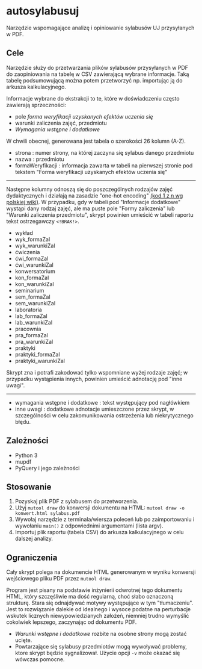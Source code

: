 # autosylabusuj
Narzędzie wspomagające analizę i opiniowanie sylabusów UJ przysyłanych w PDF.


## Cele
Narzędzie służy do przetwarzania plików sylabusów przysyłanych w PDF do
zaopiniowania na tabelę w CSV zawierającą wybrane informacje.
Taką tabelę podsumowującą można potem przetworzyć np. importując ją do
arkusza kalkulacyjnego.

Informacje wybrane do ekstrakcji to te, które w doświadczeniu często
zawierają sprzeczności:
- pole *forma weryfikacji uzyskanych efektów uczenia się*
- warunki zaliczenia zajęć, przedmiotu
- *Wymagania wstępne i dodatkowe*

W chwili obecnej, generowana jest tabela o szerokości 26 kolumn (A-Z).

- strona : numer strony, na której zaczyna się sylabus danego przedmiotu
- nazwa : przedmiotu
- formaWeryfikacji : informacja zawarta w tabeli na pierwszej stronie pod tekstem "Forma weryfikacji uzyskanych efektów uczenia się"
----
Następne kolumny odnoszą się do poszczególnych rodzajów zajęć dydaktycznych
i działają na zasadzie "one-hot encoding"
[(kod 1 z n wg polskiej wiki)](https://pl.wikipedia.org/wiki/Kod_1_z_n).
W przypadku, gdy w tabeli pod "Informacje dodatkowe" wystąpi dany rodzaj
zajęć, ale ma puste pole "Formy zaliczenia" lub "Warunki zaliczenia przedmiotu",
skrypt powinien umieścić w tabeli raportu tekst ostrzegawczy `<!BRAK!>`.
- wykład
- wyk_formaZal
- wyk_warunkiZal
- ćwiczenia
- ćwi_formaZal
- ćwi_warunkiZal
- konwersatorium
- kon_formaZal
- kon_warunkiZal
- seminarium
- sem_formaZal
- sem_warunkiZal
- laboratoria
- lab_formaZal
- lab_warunkiZal
- pracownia
- pra_formaZal
- pra_warunkiZal
- praktyki
- praktyki_formaZal
- praktyki_warunkiZal

Skrypt zna i potrafi zakodować tylko wspomniane wyżej rodzaje zajęć;
w przypadku wystąpienia innych, powinien umieścić adnotację pod "inne uwagi".

----
- wymagania wstępne i dodatkowe : tekst występujący pod nagłówkiem
- inne uwagi : dodatkowe adnotacje umieszczone przez skrypt, w szczególności
  w celu zakomunikowania ostrzeżenia lub niekrytycznego błędu.


## Zależności
- Python 3
- mupdf
- PyQuery i jego zależności


## Stosowanie
1. Pozyskaj plik PDF z sylabusem do przetworzenia.
2. Użyj `mutool draw` do konwersji dokumentu na HTML: `mutool draw -o konwert.html sylabus.pdf`
3. Wywołaj narzędzie z terminala/wiersza poleceń lub po zaimportowaniu
i wywołaniu `main()` z odpowiednimi argumentami (lista argv).
4. Importuj plik raportu (tabela CSV) do arkusza kalkulacyjnego w celu dalszej analizy.


## Ograniczenia
Cały skrypt polega na dokumencie HTML generowanym w wyniku
konwersji wejściowego pliku PDF przez `mutool draw`.

Program jest pisany na podstawie inżynierii odwrotnej tego dokumentu HTML,
który szczęśliwie ma dość regularną, choć słabo oznaczoną strukturę.
Stara się odnajdywać motywy występujące w tym "tłumaczeniu".
Jest to rozwiązanie dalekie od idealnego i wysoce podatne na perturbacje
wskutek licznych niewypowiedzianych założeń,
niemniej trudno wymyślić cokolwiek lepszego, zaczynając od dokumentu PDF.

- *Warunki wstępne i dodatkowe* rozbite na osobne strony mogą zostać ucięte.
- Powtarzające się sylabusy przedmiotów mogą wywoływać problemy, ktore skrypt będzie sygnalizował. Użycie opcji `-v` może okazać się wówczas pomocne.
